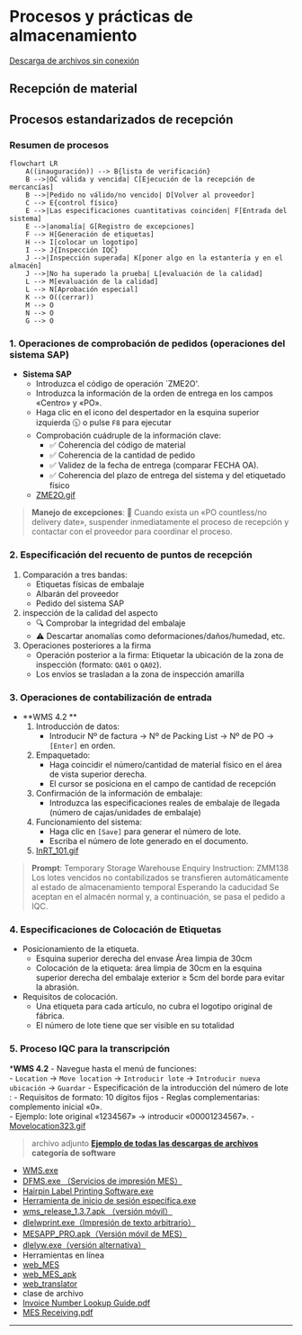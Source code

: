 # Procesos y prácticas de almacenamiento

[Descarga de archivos sin conexión](https://github.com/dlelyw/VTX_6501/blob/3af045e2d37a29735882a2d014d351ff914243e6/gif/ZME2O.gif)

## Recepción de material
## Procesos estandarizados de recepción
### Resumen de procesos
```mermaid
flowchart LR
    A((inauguración)) --> B{lista de verificación}
    B -->|OC válida y vencida| C[Ejecución de la recepción de mercancías]
    B -->|Pedido no válido/no vencido| D[Volver al proveedor]
    C --> E{control físico}
    E -->|Las especificaciones cuantitativas coinciden| F[Entrada del sistema]
    E -->|anomalía| G[Registro de excepciones]
    F --> H[Generación de etiquetas]
    H --> I[colocar un logotipo]
    I --> J{Inspección IQC}
    J -->|Inspección superada| K[poner algo en la estantería y en el almacén]
    J -->|No ha superado la prueba| L[evaluación de la calidad]
    L --> M[evaluación de la calidad]
    L --> N[Aprobación especial]
    K --> O((cerrar))
    M --> O
    N --> O
    G --> O
```


### 1. Operaciones de comprobación de pedidos (operaciones del sistema SAP)
* **Sistema SAP**
    - Introduzca el código de operación `ZME2O'.
    - Introduzca la información de la orden de entrega en los campos «Centro» y «PO».
    - Haga clic en el icono del despertador en la esquina superior izquierda 🕥 o pulse `F8` para ejecutar
    - Comprobación cuádruple de la información clave:
       - ✅ Coherencia del código de material
       - ✅ Coherencia de la cantidad de pedido
       - ✅ Validez de la fecha de entrega (comparar FECHA OA).
       - ✅ Coherencia del plazo de entrega del sistema y del etiquetado físico
    - [ZME2O.gif](https://github.com/dlelyw/VTX_6501/blob/0ecf0e8decf70686fdc0656ab4f7a64b32ba7241/files/gif/ZME2O.gif)


> **Manejo de excepciones**:
> 🚨 Cuando exista un «PO countless/no delivery date», suspender inmediatamente el proceso de recepción y contactar con el proveedor para coordinar el proceso.


### 2. Especificación del recuento de puntos de recepción
1. Comparación a tres bandas:
   - Etiquetas físicas de embalaje
   - Albarán del proveedor
   - Pedido del sistema SAP
2. inspección de la calidad del aspecto
   - 🔍 Comprobar la integridad del embalaje
   - ⚠️ Descartar anomalías como deformaciones/daños/humedad, etc.
3. Operaciones posteriores a la firma
   - Operación posterior a la firma: Etiquetar la ubicación de la zona de inspección (formato: `QA01` o `QA02`).
   - Los envíos se trasladan a la zona de inspección amarilla
   


### 3. Operaciones de contabilización de entrada
* **WMS 4.2 **
    1. Introducción de datos:
       - Introducir Nº de factura → Nº de Packing List → Nº de PO → `[Enter]` en orden.
    2. Empaquetado:
       - Haga coincidir el número/cantidad de material físico en el área de vista superior derecha.
       - El cursor se posiciona en el campo de cantidad de recepción
    3. Confirmación de la información de embalaje:
       - Introduzca las especificaciones reales de embalaje de llegada (número de cajas/unidades de embalaje)
    4. Funcionamiento del sistema:
       - Haga clic en `[Save]` para generar el número de lote.  
       - Escriba el número de lote generado en el documento.
    5. [InRT_101.gif](https://github.com/dlelyw/VTX_6501/blob/78761c82f6bacd105d83a0eeb12adb896d5ab8bc/files/gif/InRT_101.gif)       

> **Prompt**:
> Temporary Storage Warehouse Enquiry Instruction: ZMM138 Los lotes vencidos no contabilizados se transfieren automáticamente al estado de almacenamiento temporal Esperando la caducidad Se aceptan en el almacén normal y, a continuación, se pasa el pedido a IQC.



### 4. Especificaciones de Colocación de Etiquetas
* Posicionamiento de la etiqueta.
    - Esquina superior derecha del envase Área limpia de 30cm
    - Colocación de la etiqueta: área limpia de 30cm en la esquina superior derecha del embalaje exterior ≥ 5cm del borde para evitar la abrasión.
* Requisitos de colocación.
    - Una etiqueta para cada artículo, no cubra el logotipo original de fábrica.
    - El número de lote tiene que ser visible en su totalidad
 


### 5. Proceso IQC para la transcripción
***WMS 4.2**
    - Navegue hasta el menú de funciones:  
        - `Location` → `Move location` → `Introducir lote` → `Introducir nueva ubicación` → `Guardar`
    - Especificación de la introducción del número de lote :
        - Requisitos de formato: 10 dígitos fijos
        - Reglas complementarias: complemento inicial «0».  
        - Ejemplo: lote original «1234567» → introducir «00001234567».
     - [Movelocation323.gif](https://github.com/dlelyw/VTX_6501/blob/78761c82f6bacd105d83a0eeb12adb896d5ab8bc/files/gif/Movelocation323.gif)


> archivo adjunto  **<a href="https://github.com/dlelyw/VTX_6501/blob/0ecf0e8decf70686fdc0656ab4f7a64b32ba7241/files/gif/Download%20File%20Example.gif">Ejemplo de todas las descargas de archivos</a>**
> **categoría de software**
- [WMS.exe](https://github.com/dlelyw/VTX_6501/blob/19b5c6346e674e532626e966f523b64e8f6b57c0/files/apps/WMS.exe)
- [DFMS.exe （Servicios de impresión MES）](https://github.com/dlelyw/VTX_6501/blob/78761c82f6bacd105d83a0eeb12adb896d5ab8bc/files/apps/DFMS.exe)
- [Hairpin Label Printing Software.exe](https://github.com/dlelyw/VTX_6501/blob/78761c82f6bacd105d83a0eeb12adb896d5ab8bc/files/apps/Hairpin%20Label%20Printing%20Software.exe)
- [Herramienta de inicio de sesión específica.exe](https://github.com/dlelyw/VTX_6501/blob/78761c82f6bacd105d83a0eeb12adb896d5ab8bc/files/apps/Herramienta%20de%20inicio%20de%20sesión%20específica.exe)
- [wms_release_1.3.7.apk （versión móvil）](https://github.com/dlelyw/VTX_6501/blob/78761c82f6bacd105d83a0eeb12adb896d5ab8bc/files/apps/wms_release_1.3.7.apk)
- [dlelwprint.exe（Impresión de texto arbitrario）](https://github.com/dlelyw/VTX_6501/blob/78761c82f6bacd105d83a0eeb12adb896d5ab8bc/files/apps/dlelwprint.exe)
- [MESAPP_PRO.apk（Versión móvil de MES）](https://github.com/dlelyw/VTX_6501/blob/78761c82f6bacd105d83a0eeb12adb896d5ab8bc/files/apps/MESAPP_PRO.apk)
- [dlelyw.exe（versión alternativa）](https://github.com/dlelyw/VTX_6501/blob/78761c82f6bacd105d83a0eeb12adb896d5ab8bc/files/apps/dlelyw.exe)
- Herramientas en línea
- [web_MES](http://10.97.245.205:92/login)
- [web_MES_apk](http://10.97.245.205:93)
- [web_translator](https://www.deepl.com/zh/translator)
- clase de archivo 
- [Invoice Number Lookup Guide.pdf](https://github.com/dlelyw/VTX_6501/blob/19b5c6346e674e532626e966f523b64e8f6b57c0/files/pdf/Invoice%20Number%20Lookup%20Guide.pdf)  
- [MES Receiving.pdf](https://github.com/dlelyw/VTX_6501/blob/78761c82f6bacd105d83a0eeb12adb896d5ab8bc/files/pdf/MES%20Receiving.pdf)

---